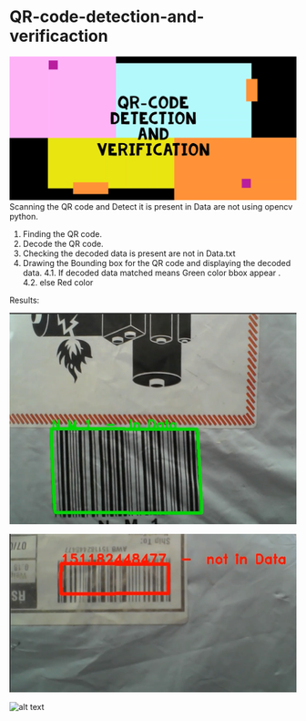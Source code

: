 # QR-code-detection-and-verificaction
![alt text](https://github.com/rbsathish/QR-code-detection/blob/main/images/QR.png)
Scanning the QR code and Detect it is present in Data are not using opencv python.


1. Finding the QR code. 
2. Decode the QR code.
3. Checking the decoded data is present are not in Data.txt
4. Drawing the Bounding box for the QR code and displaying the decoded data.
    4.1. If decoded data matched means Green color bbox appear .
    4.2. else Red color 
    
Results:

![alt text](https://github.com/rbsathish/QR-code-detection/blob/main/images/Authorized.png)

![alt text](https://github.com/rbsathish/QR-code-detection/blob/main/images/UnAuthorized.png)

![alt text](https://github.com/rbsathish/QR-code-detection/blob/main/images/qr-gif.png)


